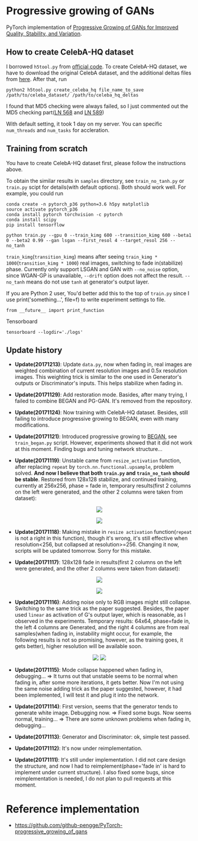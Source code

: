 # Progressive growing of GANs
PyTorch implementation of [Progressive Growing of GANs for Improved Quality, Stability, and Variation](http://arxiv.org/abs/1710.10196). 

## How to create CelebA-HQ dataset
I borrowed `h5tool.py` from [official code](https://github.com/tkarras/progressive_growing_of_gans). To create CelebA-HQ dataset, we have to download the original CelebA dataset, and the additional deltas files from [here](https://drive.google.com/open?id=0B4qLcYyJmiz0TXY1NG02bzZVRGs). After that, run
```
python2 h5tool.py create_celeba_hq file_name_to_save /path/to/celeba_dataset/ /path/to/celeba_hq_deltas
```
I found that MD5 checking were always failed, so I just commented out the MD5 checking part([LN 568](https://github.com/github-pengge/PyTorch-progressive_growing_of_gans/blob/master/h5tool#L568) and [LN 589](https://github.com/github-pengge/PyTorch-progressive_growing_of_gans/blob/master/h5tool#L589))

With default setting, it took 1 day on my server. You can specific `num_threads` and `num_tasks` for accleration.

## Training from scratch
You have to create CelebA-HQ dataset first, please follow the instructions above. 

To obtain the similar results in `samples` directory, see `train_no_tanh.py` or `train.py` scipt for details(with default options). Both should work well. For example, you could run
```
conda create -n pytorch_p36 python=3.6 h5py matplotlib
source activate pytorch_p36
conda install pytorch torchvision -c pytorch
conda install scipy
pip install tensorflow

python train.py --gpu 0 --train_kimg 600 --transition_kimg 600 --beta1 0 --beta2 0.99 --gan lsgan --first_resol 4 --target_resol 256 --no_tanh
```

`train_kimg`(`transition_kimg`) means after seeing `train_kimg * 1000`(`transition_kimg * 1000`) real images, switching to fade in(stabilize) phase. Currently only support LSGAN and GAN with `--no_noise` option, since WGAN-GP is unavailable, `--drift` option does not affect the result. `--no_tanh` means do not use `tanh` at generator's output layer.

If you are Python 2 user, You'd better add this to the top of `train.py` since I use print('something...', file=f) to write experiment settings to file.
```
from __future__ import print_function
```


Tensorboard
```
tensorboard --logdir='./logs'
```
## Update history

* **Update(20171213)**: Update `data.py`, now when fading in, real images are weighted combination of current resolution images and 0.5x resolution images. This weighting trick is similar to the one used in Generator's outputs or Discriminator's inputs. This helps stabilize when fading in.

* **Update(20171129)**: Add restoration mode. Basides, after many trying, I failed to combine BEGAN and PG-GAN. It's removed from the repository.

* **Update(20171124)**: Now training with CelebA-HQ dataset. Besides, still failing to introduce progressive growing to BEGAN, even with many modifications.

* **Update(20171121)**: Introduced progressive growing to [BEGAN](https://arxiv.org/abs/1703.10717), see `train_began.py` script. However, experiments showed that it did not work at this moment. Finding bugs and tuning network structure...

* **Update(20171119)**: Unstable came from `resize_activation` function, after replacing `repeat` by `torch.nn.functional.upsample`, problem solved. **And now I believe that both `train.py` and `train_no_tanh` should be stable**. Restored from 128x128 stabilize, and continued training, currently at 256x256, phase = fade in, temporary results(first 2 columns on the left were generated, and the other 2 columns were taken from dataset):

<p align="center">
  <img src="/samples/256x256-fade_in-092000.png">
</p>
<p align="center">
  <img src="/samples/256x256-fade_in-092500.png">
</p>

* **Update(20171118)**: Making mistake in `resize activation` function(`repeat` is not a right in this function), though it's wrong, it's still effective when resolution<256, but collapsed at resolution>=256. Changing it now, scripts will be updated tomorrow. Sorry for this mistake.

* **Update(20171117)**: 128x128 fade in results(first 2 columns on the left were generated, and the other 2 columns were taken from dataset):

<p align="center">
  <img src="/samples/128x128-fade_in-134500.png">
</p>
<p align="center">
  <img src="/samples/128x128-fade_in-135000.png">
</p>

* **Update(20171116)**: Adding noise only to RGB images might still collapse. Switching to the same trick as the paper suggested. Besides, the paper used `linear` as activation of G's output layer, which is reasonable, as I observed in the experiments. Temporary results: 64x64, phase=fade in, the left 4 columns are Generated, and the right 4 columns are from real samples(when fading in, instability might occur, for example, the following results is not so promising, however, as the training goes, it gets better), higher resolution will be available soon.

<p align="center">
  <img src="/samples/64x64-fade_in-060000.png">
  <img src="/samples/64x64-fade_in-072500.png">
</p>

* **Update(20171115)**: Mode collapse happened when fading in, debugging... => It turns out that unstable seems to be normal when fading in, after some more iterations, it gets better. Now I'm not using the same noise adding trick as the paper suggested, however, it had been implemented, I will test it and plug it into the network.

* **Update(20171114)**: First version, seems that the generator tends to generate white image. Debugging now. => Fixed some bugs. Now seems normal, training... => There are some unknown problems when fading in, debugging...

* **Update(20171113)**: Generator and Discriminator: ok, simple test passed.

* **Update(20171112)**: It's now under reimplementation.

* **Update(20171111)**: It's still under implementation. I did not care design the structure, and now I had to reimplement(phase='fade in' is hard to implement under current structure). I also fixed some bugs, since reimplementation is needed, I do not plan to pull requests at this moment.

# Reference implementation
* https://github.com/github-pengge/PyTorch-progressive_growing_of_gans


